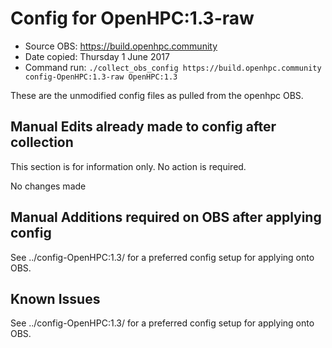 # Config for OpenHPC:1.3-raw
* Source OBS:	https://build.openhpc.community
* Date copied:	Thursday 1 June 2017
* Command run:	``./collect_obs_config https://build.openhpc.community config-OpenHPC:1.3-raw OpenHPC:1.3``

These are the unmodified config files as pulled from the openhpc OBS.

## Manual Edits already made to config after collection
This section is for information only. No action is required.

No changes made

## Manual Additions required on OBS after applying config
See ../config-OpenHPC:1.3/ for a preferred config setup for applying onto OBS.

## Known Issues
See ../config-OpenHPC:1.3/ for a preferred config setup for applying onto OBS.
